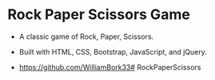 # Rock Paper Scissors Game

- A classic game of Rock, Paper, Scissors.

- Built with HTML, CSS, Bootstrap, JavaScript, and jQuery.

- https://github.com/WilliamBork33# RockPaperScissors
